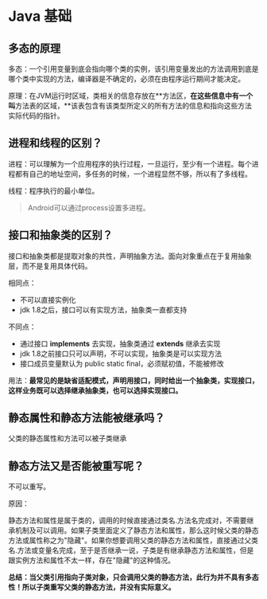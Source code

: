 # Java 基础

## 多态的原理

多态：一个引用变量到底会指向哪个类的实例，该引用变量发出的方法调用到底是哪个类中实现的方法，编译器是不确定的，必须在由程序运行期间才能决定。

原理：在JVM运行时区域，类相关的信息存放在**方法区，**在这些信息中有一个叫**方法表的区域，**该表包含有该类型所定义的所有方法的信息和指向这些方法实际代码的指针。

## 进程和线程的区别？

进程：可以理解为一个应用程序的执行过程，一旦运行，至少有一个进程。每个进程都有自己的地址空间，多任务的时候，一个进程显然不够，所以有了多线程。

线程：程序执行的最小单位。

> Android可以通过process设置多进程。

## 接口和抽象类的区别？

接口和抽象类都是提取对象的共性，声明抽象方法。面向对象重点在于复用抽象层，而不是复用具体代码。

相同点：

* 不可以直接实例化
* jdk 1.8之后，接口可以有实现方法，抽象类一直都支持

不同点：

* 通过接口 **implements** 去实现，抽象类通过 **extends** 继承去实现
* jdk 1.8之前接口只可以声明，不可以实现，抽象类是可以实现方法
* 接口成员变量默认为 public static final，必须赋初值，不能被修改

用法：**最常见的是缺省适配模式，声明用接口，同时给出一个抽象类，实现接口，这样业务既可以选择继承抽象类，也可以选择实现接口。**

## 静态属性和静态方法能被继承吗？

父类的静态属性和方法可以被子类继承

## 静态方法又是否能被重写呢？

不可以重写。

原因：

静态方法和属性是属于类的，调用的时候直接通过类名.方法名完成对，不需要继承机制及可以调用。如果子类里面定义了静态方法和属性，那么这时候父类的静态方法或属性称之为"隐藏"。如果你想要调用父类的静态方法和属性，直接通过父类名.方法或变量名完成，至于是否继承一说，子类是有继承静态方法和属性，但是跟实例方法和属性不太一样，存在"隐藏"的这种情况。

**总结：当父类引用指向子类对象，只会调用父类的静态方法，此行为并不具有多态性！所以子类重写父类的静态方法，并没有实际意义。**



